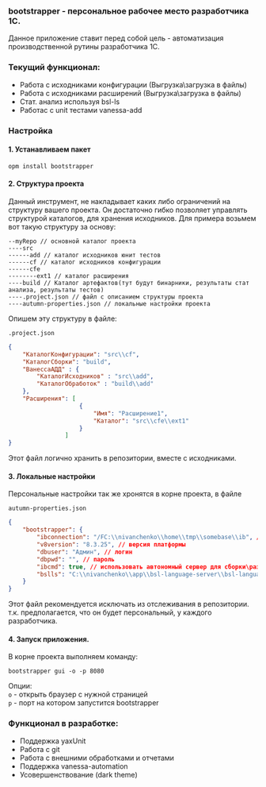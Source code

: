 ### bootstrapper - персональное рабочее место разработчика 1С.

Данное приложение ставит перед собой цель - автоматизация производственной рутины разработчика 1С.

### Текущий функционал:

- Работа с исходниками конфигурации (Выгрузка\загрузка в файлы)
- Работа с исходниками расширений (Выгрузка\загрузка в файлы)
- Стат. анализ используя bsl-ls
- Работас с unit тестами vanessa-add

### Настройка

#### 1. Устанавливаем пакет 

``` opm install bootstrapper ```

#### 2. Структура проекта

Данный инструмент, не накладывает каких либо ограничений на структуру вашего проекта. Он достаточно гибко позволяет управлять структурой каталогов, для хранения исходников. Для примера возьмем вот такую структуру за основу:

```
--myRepo // основной каталог проекта
----src
------add // каталог исходников юнит тестов
------cf // каталог исходников конфигурации
------cfe 
--------ext1 // каталог расширения
----build // Каталог артефактов(тут будут бинарники, результаты стат анализа, результаты тестов)
----.project.json // файл с описанием структуры проекта
----autumn-properties.json // локальные настройки проекта
```

Опишем эту структуру в файле:

```.project.json```

```json
{
    "КаталогКонфигурации": "src\\cf",
    "КаталогСборки": "build",
    "ВанессаАДД" : {
        "КаталогИсходников" : "src\\add",
        "КаталогОбработок" : "build\\add"
    },
    "Расширения": [ 
                    {
                        "Имя": "Расширение1", 
                        "Каталог": "src\\cfe\\ext1"
                    } 
                ]
}
```

Этот файл логично хранить в репозитории, вместе с исходниками.

#### 3. Локальные настройки

Персональные настройки так же хронятся в корне проекта, в файле

```autumn-properties.json```

```json
{
    "bootstrapper": {
        "ibconnection": "/FC:\\nivanchenko\\home\\tmp\\somebase\\ib", // строка подключения к базе
        "v8version": "8.3.25", // версия платформы
        "dbuser": "Админ", // логин
        "dbpwd": "", // пароль
        "ibcmd": true, // использовать автономный сервер для сборки\разборки
        "bslls": "C:\\nivanchenko\\app\\bsl-language-server\\bsl-language-server.exe" // путь до бинарника линтера bsl-ls
    }
}
```

Этот файл рекомендуется исключать из отслеживания в репозитории. т.к. предполагается, что он будет персональный, у каждого разработчика.

#### 4. Запуск приложения.

В корне проекта выполняем команду: 
```shell
bootstrapper gui -o -p 8080
```
Опции:  
```o``` - открыть браузер с нужной страницей  
```p``` - порт на котором запустится bootstrapper

### Функционал в разработке:

- Поддержка yaxUnit
- Работа с git
- Работа с внешними обработками и отчетами
- Поддержка vanessa-automation
- Усовершенствование (dark theme)
